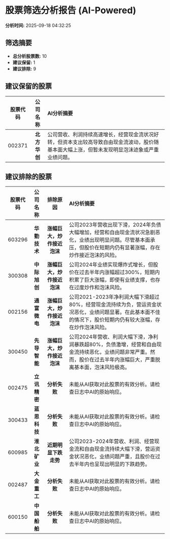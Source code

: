 # 股票筛选分析报告 (AI-Powered)

**分析时间:** 2025-09-18 04:32:25

## 筛选摘要

- **总分析股票数:** 10
- **建议保留:** 1
- **建议排除:** 9

## 建议保留的股票

| 股票代码 | 公司名称 | AI分析摘要 |
|:---:|:---:|:---|
| 002371 | **北方华创** | 公司营收、利润持续高速增长，经营现金流状况好转，但资本支出较高导致自由现金流波动，股价随基本面大幅上涨，但暂未发现明显泡沫迹象或严重业绩问题。 |

## 建议排除的股票

| 股票代码 | 公司名称 | 排除原因 | AI分析摘要 |
|:---:|:---:|:---:|:---|
| 603296 | **华勤技术** | **涨幅巨大，炒作接近泡沫** | 公司2023年营收出现下滑，2024年负债大幅增加，经营和自由现金流状况急剧恶化，业绩出现明显问题。尽管基本面承压，但股价在短期内仍有显著涨幅，存在炒作接近泡沫的风险。 |
| 300308 | **中际旭创** | **涨幅巨大，炒作接近泡沫** | 公司2024年业绩实现爆炸式增长，但股价在过去半年内涨幅超过300%，短期内积累了巨大涨幅，即使有业绩支撑，也存在过度炒作和泡沫风险。 |
| 002156 | **通富微电** | **涨幅巨大，炒作接近泡沫** | 公司2021-2023年净利润大幅下滑超过80%，经营现金流持续为负，营运资金状况恶化，业绩问题显著。在此基本面不佳的情况下，股价短期内仍有较大涨幅，存在炒作泡沫风险。 |
| 300450 | **先导智能** | **涨幅巨大，炒作接近泡沫** | 公司2024年营收、利润大幅下滑，净利润暴跌超80%，负债激增，经营和自由现金流持续恶化，业绩问题非常严重。然而，股价在过去半年内涨幅巨大，严重脱离基本面，泡沫风险极高。 |
| 002475 | **立讯精密** | **分析失败** | 未能从AI获取对此股票的有效分析。请检查日志中AI的原始响应。 |
| 300433 | **蓝思科技** | **分析失败** | 未能从AI获取对此股票的有效分析。请检查日志中AI的原始响应。 |
| 600985 | **淮北矿业** | **近期明显下跌走势** | 公司2023-2024年营收、利润、经营现金流和自由现金流持续大幅下滑，营运资金状况恶化，业绩问题严重，且股价在过去半年内也呈现出明显的下跌趋势。 |
| 002487 | **大金重工** | **分析失败** | 未能从AI获取对此股票的有效分析。请检查日志中AI的原始响应。 |
| 600150 | **中国船舶** | **分析失败** | 未能从AI获取对此股票的有效分析。请检查日志中AI的原始响应。 |
